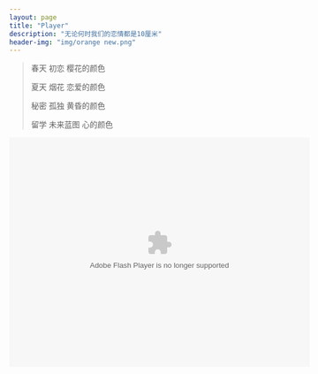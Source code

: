 ```yaml
---
layout: page
title: "Player"
description: "无论何时我们的恋情都是10厘米"
header-img: "img/orange new.png"
---
```


> 春天 初恋 樱花的颜色
>
> 夏天 烟花 恋爱的颜色
> 
> 秘密 孤独 黄昏的颜色
>
> 留学 未来蓝图 心的颜色


<embed height="415" width="544" quality="high" allowfullscreen="true" type="application/x-shockwave-flash" src="//static.hdslb.com/miniloader.swf" flashvars="aid=16939458&page=1" pluginspage="//www.adobe.com/shockwave/download/download.cgi?P1_Prod_Version=ShockwaveFlash">